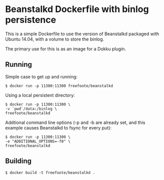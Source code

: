 Beanstalkd Dockerfile with binlog persistence
=============================================

This is a simple Dockerfile to use the version of Beanstalkd
packaged with Ubuntu 14.04, with a volume to store the binlog.

The primary use for this is as an image for a Dokku plugin.

Running
-------

Simple case to get up and running:

    $ docker run -p 11300:11300 freefoote/beanstalkd

Using a local persistent directory:

    $ docker run -p 11300:11300 \
    -v `pwd`/data:/binlog \
    freefoote/beanstalkd

Addtional command line options (-p and -b are already set,
and this example causes Beanstalkd to fsync for every put):

    $ docker run -p 11300:11300 \
    -e "ADDITIONAL_OPTIONS=-f0" \
    freefoote/beanstalkd

Building
--------

    $ docker build -t freefoote/beanstalkd .

